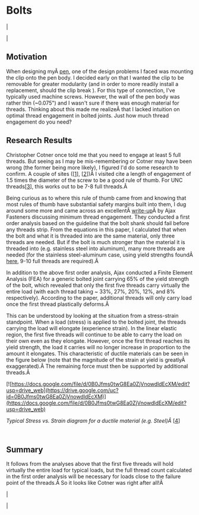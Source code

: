 <head>
<meta name="generator" content="HTML Tidy for Linux (vers 25 March 2009), see www.w3.org">
  <meta http-equiv="Content-Type" content="text/html; charset=us-ascii">

  <title>Bolts</title>
  <style type="text/css">
div.c12 {text-align:justify;background-color:transparent;margin-right:auto;margin-left:auto}
  div.c11 {background-color: transparent; font-style: italic; margin-left: auto; margin-right: auto; text-align: center}
  span.c10 {font-size: 70%}
  div.c9 {text-align:center;margin-right:auto;margin-left:auto}
  i.c8 {background-color:transparent}
  div.c7 {background-color: transparent; display: block; font-size: small; margin-left: auto; margin-right: auto; text-align: center}
  span.c6 {font-size: 80%}
  span.c5 {font-size: 120%}
  div.c4 {text-align:justify}
  span.c3 {background-color:transparent}
  h2.c2 {text-align:justify}
  span.c1 {font-size:large;font-weight:normal;background-color:transparent}
  </style>

</head>

# Bolts

  

| 
  

 | 

## Motivation

 When designing myÂ [pen](https://sites.google.com/site/tayloredwardpeterson/system/errors/NodeNotFound?suri=wuid:gx:6c8aecc18d8d8451), one of the design problems I faced was mounting the clip onto the pen body. I decided early on that I wanted the clip to be removable for greater modularity (and in order to more readily install a replacement, should the clip break ). For this type of connection, I've typically used machine screws. However, the wall of the pen body was rather thin (~0.075") and I wasn't sure if there was enough material for threads. Thinking about this made me realizeÂ that I lacked intuition on optimal thread engagement in bolted joints. Just how much thread engagement do you need?

## Research Results

Christopher Cotner once told me that you need to engage at least 5 full threads. But seeing as I may be mis-remembering or Cotner may have been wrong (the former being more likely), I figured I'd do some research to confirm. A couple of sites ([[1](http://www.engineersedge.com/wwwboard/posts/3626.html)], [[2](http://www.sizes.com/tools/bolts_engagement.htm)])Â I visited cite a length of engagement of 1.5 times the diameter of the screw to be a good rule of thumb. For UNC threads[[3](http://en.wikipedia.org/wiki/Unified_Thread_Standard)], this works out to be 7-8 full threads.Â 

  

Being curious as to where this rule of thumb came from and knowing that most rules of thumb have substantial safety margins built into them, I dug around some more and came across an excellentÂ [write-up](http://www.ajaxfast.com.au/downloads/Technical%20notehowmanythreads.pdf)Â by Ajax Fasteners discussing minimum thread engagement. They conducted a first order analysis based on the guideline that the bolt shank should fail before any threads strip. From the equations in this paper, I calculated that when the bolt and what it is threaded into are the same material, only three threads are needed. But if the bolt is much stronger than the material it is threaded into (e.g. stainless steel into aluminum), many more threads are needed (for the stainless steel-aluminum case, using yield strengths foundÂ [here](http://www.engineeringtoolbox.com/young-modulus-d_417.html), 9-10 full threads are required).Â 

  

In addition to the above first order analysis, Ajax conducted a Finite Element Analysis (FEA) for a generic bolted joint carrying 65% of the yield strength of the bolt, which revealed that only the first five threads carry virtually the entire load (with each thread taking ~ 33%, 27%, 20%, 12%, and 8% respectively). According to the paper, additional threads will only carry load once the first thread plastically deforms.Â 

  

 This can be understood by looking at the situation from a stress-strain standpoint. When a load (stress) is applied to the bolted joint, the threads carrying the load will elongate (experience strain). In the linear elastic region, the first five threads will continue to be able to carry the load on their own even as they elongate. However, once the first thread reaches its yield strength, the load it carries will no longer increase in proportion to the amount it elongates. This characteristic of ductile materials can be seen in the figure below (note that the magnitude of the strain at yield is greatlyÂ exaggerated).Â The remaining force must then be supported by additional threads.Â 

[![https://docs.google.com/file/d/0B0Jfms0twG8Ea0ZjVnowdldEcXM/edit?usp=drive_web](https://drive.google.com/uc?id=0B0Jfms0twG8Ea0ZjVnowdldEcXM)](https://docs.google.com/file/d/0B0Jfms0twG8Ea0ZjVnowdldEcXM/edit?usp=drive_web)

_Typical Stress vs. Strain diagram for a ductile material (e.g. Steel)Â_ [[4](http://en.wikipedia.org/wiki/File:Stress_Strain_Ductile_Material.png)]

<sup><br></sup>

## Summary

 It follows from the analyses above that the first five threads will hold virtually the entire load for typical loads, but the full thread count calculated in the first order analysis will be necessary for loads close to the failure point of the threads.Â So it looks like Cotner was right after all!Â 

 | 
  

 |

  

